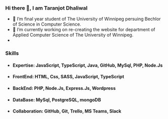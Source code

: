### Hi there 👋, I am Taranjot Dhaliwal

- 🌱 I’m final year student of The University of Winnipeg persuing Bechlor of Science in Computer Science.  
- 🔭 I’m currently working on re-creating the website for department of Applied Computer Science of The University of Winnipeg.
- 
### Skills
- #### Expertise: JavaScript, TypeScript, Java, GitHub, MySql, PHP, Node.Js
- #### FrontEnd: HTML, Css, SASS, JavaScript, TypeScript
- #### BackEnd: PHP, Node.Js, Express.Js, Wordpress
- #### DataBase: MySql, PostgreSQL, mongoDB
- #### Collaboration: GitHub, Git, Trello, MS Teams, Slack
<!--
**Taran-47/Taran-47** is a ✨ _special_ ✨ repository because its `README.md` (this file) appears on your GitHub profile.

Here are some ideas to get you started:

- 🔭 I’m currently working on ...
- 🌱 I’m currently learning ...
- 👯 I’m looking to collaborate on ...
- 🤔 I’m looking for help with ...
- 💬 Ask me about ...
- 📫 How to reach me: ...
- 😄 Pronouns: ...
- ⚡ Fun fact: ...
-->
